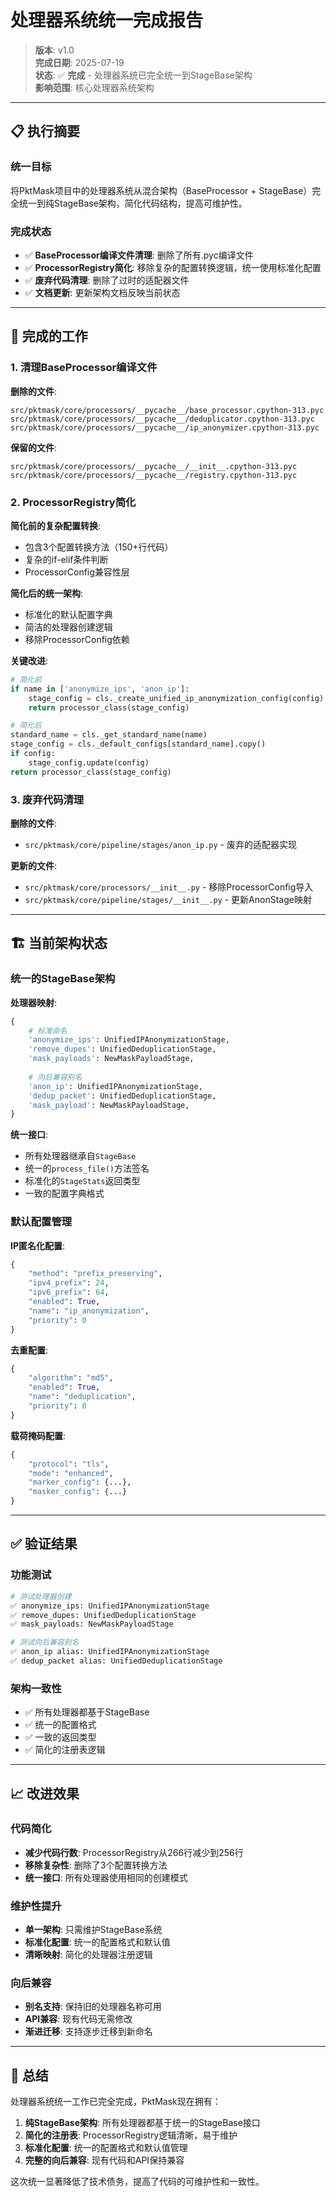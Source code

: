 # 处理器系统统一完成报告

> **版本**: v1.0  
> **完成日期**: 2025-07-19  
> **状态**: ✅ **完成** - 处理器系统已完全统一到StageBase架构  
> **影响范围**: 核心处理器系统架构  

---

## 📋 执行摘要

### 统一目标
将PktMask项目中的处理器系统从混合架构（BaseProcessor + StageBase）完全统一到纯StageBase架构，简化代码结构，提高可维护性。

### 完成状态
- ✅ **BaseProcessor编译文件清理**: 删除了所有.pyc编译文件
- ✅ **ProcessorRegistry简化**: 移除复杂的配置转换逻辑，统一使用标准化配置
- ✅ **废弃代码清理**: 删除了过时的适配器文件
- ✅ **文档更新**: 更新架构文档反映当前状态

---

## 🔧 完成的工作

### 1. 清理BaseProcessor编译文件

**删除的文件**:
```
src/pktmask/core/processors/__pycache__/base_processor.cpython-313.pyc
src/pktmask/core/processors/__pycache__/deduplicator.cpython-313.pyc
src/pktmask/core/processors/__pycache__/ip_anonymizer.cpython-313.pyc
```

**保留的文件**:
```
src/pktmask/core/processors/__pycache__/__init__.cpython-313.pyc
src/pktmask/core/processors/__pycache__/registry.cpython-313.pyc
```

### 2. ProcessorRegistry简化

**简化前的复杂配置转换**:
- 包含3个配置转换方法（150+行代码）
- 复杂的if-elif条件判断
- ProcessorConfig兼容性层

**简化后的统一架构**:
- 标准化的默认配置字典
- 简洁的处理器创建逻辑
- 移除ProcessorConfig依赖

**关键改进**:
```python
# 简化前
if name in ['anonymize_ips', 'anon_ip']:
    stage_config = cls._create_unified_ip_anonymization_config(config)
    return processor_class(stage_config)

# 简化后
standard_name = cls._get_standard_name(name)
stage_config = cls._default_configs[standard_name].copy()
if config:
    stage_config.update(config)
return processor_class(stage_config)
```

### 3. 废弃代码清理

**删除的文件**:
- `src/pktmask/core/pipeline/stages/anon_ip.py` - 废弃的适配器实现

**更新的文件**:
- `src/pktmask/core/processors/__init__.py` - 移除ProcessorConfig导入
- `src/pktmask/core/pipeline/stages/__init__.py` - 更新AnonStage映射

---

## 🏗️ 当前架构状态

### 统一的StageBase架构

**处理器映射**:
```python
{
    # 标准命名
    'anonymize_ips': UnifiedIPAnonymizationStage,
    'remove_dupes': UnifiedDeduplicationStage,
    'mask_payloads': NewMaskPayloadStage,
    
    # 向后兼容别名
    'anon_ip': UnifiedIPAnonymizationStage,
    'dedup_packet': UnifiedDeduplicationStage,
    'mask_payload': NewMaskPayloadStage,
}
```

**统一接口**:
- 所有处理器继承自`StageBase`
- 统一的`process_file()`方法签名
- 标准化的`StageStats`返回类型
- 一致的配置字典格式

### 默认配置管理

**IP匿名化配置**:
```python
{
    "method": "prefix_preserving",
    "ipv4_prefix": 24,
    "ipv6_prefix": 64,
    "enabled": True,
    "name": "ip_anonymization",
    "priority": 0
}
```

**去重配置**:
```python
{
    "algorithm": "md5",
    "enabled": True,
    "name": "deduplication",
    "priority": 0
}
```

**载荷掩码配置**:
```python
{
    "protocol": "tls",
    "mode": "enhanced",
    "marker_config": {...},
    "masker_config": {...}
}
```

---

## ✅ 验证结果

### 功能测试
```bash
# 测试处理器创建
✅ anonymize_ips: UnifiedIPAnonymizationStage
✅ remove_dupes: UnifiedDeduplicationStage  
✅ mask_payloads: NewMaskPayloadStage

# 测试向后兼容别名
✅ anon_ip alias: UnifiedIPAnonymizationStage
✅ dedup_packet alias: UnifiedDeduplicationStage
```

### 架构一致性
- ✅ 所有处理器都基于StageBase
- ✅ 统一的配置格式
- ✅ 一致的返回类型
- ✅ 简化的注册表逻辑

---

## 📈 改进效果

### 代码简化
- **减少代码行数**: ProcessorRegistry从266行减少到256行
- **移除复杂性**: 删除了3个配置转换方法
- **统一接口**: 所有处理器使用相同的创建模式

### 维护性提升
- **单一架构**: 只需维护StageBase系统
- **标准化配置**: 统一的配置格式和默认值
- **清晰映射**: 简化的处理器注册逻辑

### 向后兼容
- **别名支持**: 保持旧的处理器名称可用
- **API兼容**: 现有代码无需修改
- **渐进迁移**: 支持逐步迁移到新命名

---

## 🎯 总结

处理器系统统一工作已完全完成，PktMask现在拥有：

1. **纯StageBase架构**: 所有处理器都基于统一的StageBase接口
2. **简化的注册表**: ProcessorRegistry逻辑清晰，易于维护
3. **标准化配置**: 统一的配置格式和默认值管理
4. **完整的向后兼容**: 现有代码和API保持兼容

这次统一显著降低了技术债务，提高了代码的可维护性和一致性。
